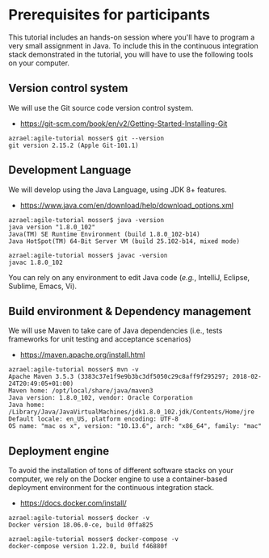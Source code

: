 # Prerequisites for participants

This tutorial includes an hands-on session where you'll have to program a very small assignment in Java. To include 
this in the continuous integration stack demonstrated in the tutorial, you will have to use the following tools on 
your computer.

## Version control system

We will use the Git source code version control system.

* https://git-scm.com/book/en/v2/Getting-Started-Installing-Git

```
azrael:agile-tutorial mosser$ git --version
git version 2.15.2 (Apple Git-101.1)
```


## Development Language

We will develop using the Java Language, using JDK 8+ features.

* https://www.java.com/en/download/help/download_options.xml

```
azrael:agile-tutorial mosser$ java -version
java version "1.8.0_102"
Java(TM) SE Runtime Environment (build 1.8.0_102-b14)
Java HotSpot(TM) 64-Bit Server VM (build 25.102-b14, mixed mode)

azrael:agile-tutorial mosser$ javac -version
javac 1.8.0_102
```

You can rely on any environment to edit Java code (_e.g._, IntelliJ, Eclipse, Sublime, Emacs, Vi).

## Build environment & Dependency management

We will use Maven to take care of Java dependencies (i.e., tests frameworks for unit testing and acceptance scenarios)

* https://maven.apache.org/install.html

```
azrael:agile-tutorial mosser$ mvn -v
Apache Maven 3.5.3 (3383c37e1f9e9b3bc3df5050c29c8aff9f295297; 2018-02-24T20:49:05+01:00)
Maven home: /opt/local/share/java/maven3
Java version: 1.8.0_102, vendor: Oracle Corporation
Java home: /Library/Java/JavaVirtualMachines/jdk1.8.0_102.jdk/Contents/Home/jre
Default locale: en_US, platform encoding: UTF-8
OS name: "mac os x", version: "10.13.6", arch: "x86_64", family: "mac"
```


## Deployment engine

To avoid the installation of tons of different software stacks on your computer, we rely on the Docker engine to use a 
container-based deployment environment for the continuous integration stack.

* https://docs.docker.com/install/

```
azrael:agile-tutorial mosser$ docker -v
Docker version 18.06.0-ce, build 0ffa825

azrael:agile-tutorial mosser$ docker-compose -v
docker-compose version 1.22.0, build f46880f
```

